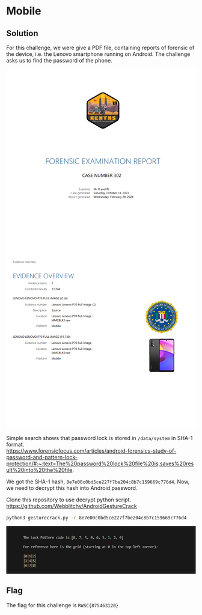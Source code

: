 # Mobile

## Solution
For this challenge, we were give a PDF file, containing reports of forensic of the device, i.e. the Lenovo smartphone running on Android. The challenge asks us to find the password of the phone.

![alt](images/Capture.PNG)
![alt](images/Capture(1).PNG)


Simple search shows that password lock is stored in ```/data/system``` in SHA-1 format.<br>
https://www.forensicfocus.com/articles/android-forensics-study-of-password-and-pattern-lock-protection/#:~:text=The%20password%20lock%20file%20is,saves%20result%20into%20the%20file.


We got the SHA-1 hash, ```8e7e00c0bd5ce227f7be204c8b7c159669c776d4```. Now, we need to decrypt this hash into Android password.

Clone this repository to use decrypt python script.
https://github.com/Webblitchy/AndroidGestureCrack

```bash
python3 gesturecrack.py -r 8e7e00c0bd5ce227f7be204c8b7c159669c776d4
```
![alt](images/Capture(3).PNG)
## Flag
The flag for this challenge is ```RWSC{875463120}```
